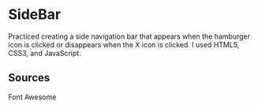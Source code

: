 # SideBar

Practiced creating a side navigation bar that appears when the hamburger icon is clicked or disappears when the X icon is clicked. I used HTML5, CSS3, and JavaScript.

## Sources

Font Awesome
